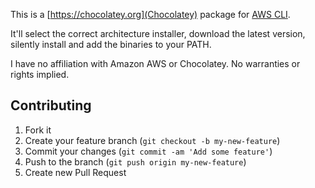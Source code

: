 This is a [https://chocolatey.org](Chocolatey) package for [AWS CLI](https://github.com/aws/aws-cli).

It'll select the correct architecture installer, download the latest version, silently install and add the binaries to your PATH.

I have no affiliation with Amazon AWS or Chocolatey. No warranties or rights implied.

## Contributing

1. Fork it
2. Create your feature branch (`git checkout -b my-new-feature`)
3. Commit your changes (`git commit -am 'Add some feature'`)
4. Push to the branch (`git push origin my-new-feature`)
5. Create new Pull Request
